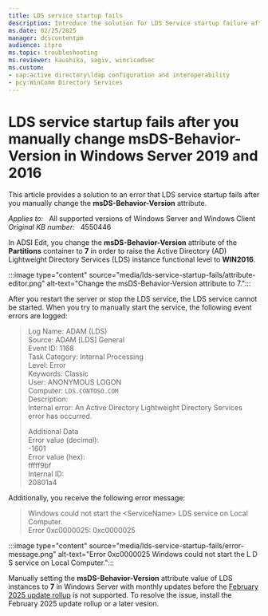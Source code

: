```yaml
---
title: LDS service startup fails
description: Introduce the solution for LDS Service startup failure after you manually change msDS-Behavior-Version attribute.
ms.date: 02/25/2025
manager: dcscontentpm
audience: itpro
ms.topic: troubleshooting
ms.reviewer: kaushika, sagiv, wincicadsec
ms.custom:
- sap:active directory\ldap configuration and interoperability
- pcy:WinComm Directory Services
---
```

# LDS service startup fails after you manually change msDS-Behavior-Version in Windows Server 2019 and 2016

This article provides a solution to an error that LDS service startup fails after you manually change the **msDS-Behavior-Version** attribute.

_Applies to:_ &nbsp; All supported versions of Windows Server and Windows Client  
_Original KB number:_ &nbsp; 4550446

In ADSI Edit, you change the **msDS-Behavior-Version** attribute of the **Partitions** container to **7** in order to raise the Active Directory (AD) Lightweight Directory Services (LDS) instance functional level to **WIN2016**.

:::image type="content" source="media/lds-service-startup-fails/attribute-editor.png" alt-text="Change the msDS-Behavior-Version attribute to 7.":::

After you restart the server or stop the LDS service, the LDS service cannot be started. When you try to manually start the service, the following event errors are logged:

> Log Name: ADAM (LDS)  
Source: ADAM [LDS] General  
Event ID: 1168  
Task Category: Internal Processing  
Level: Error  
Keywords: Classic  
User: ANONYMOUS LOGON  
Computer: `LDS.CONTOSO.COM`  
Description:  
Internal error: An Active Directory Lightweight Directory Services error has occurred.
>
> Additional Data  
Error value (decimal):  
-1601  
Error value (hex):  
fffff9bf  
Internal ID:  
20801a4  

Additionally, you receive the following error message:

> Windows could not start the \<ServiceName> LDS service on Local Computer.  
> Error 0xc0000025: 0xc0000025

:::image type="content" source="media/lds-service-startup-fails/error-message.png" alt-text="Error 0xc0000025 Windows could not start the L D S service on Local Computer.":::

Manually setting the **msDS-Behavior-Version** attribute value of LDS instances to **7** in Windows Server with monthly updates before the [February 2025 update rollup](https://support.microsoft.com/topic/february-11-2025-kb5051987-os-build-26100-3194-6cc1a435-9c1a-42b8-8c4d-b34253784452) is not supported. To resolve the issue, install the February 2025 update rollup or a later vesion.
